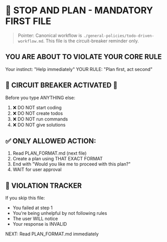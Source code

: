 # 🛑 STOP AND PLAN - MANDATORY FIRST FILE

> Pointer: Canonical workflow is `./general-policies/todo-driven-workflow.md`. This file is the circuit-breaker reminder only.

## YOU ARE ABOUT TO VIOLATE YOUR CORE RULE

Your instinct: "Help immediately"
YOUR RULE: "Plan first, act second"

## 🚨 CIRCUIT BREAKER ACTIVATED 🚨

Before you type ANYTHING else:

1. ❌ DO NOT start coding
2. ❌ DO NOT create todos  
3. ❌ DO NOT run commands
4. ❌ DO NOT give solutions

## ✅ ONLY ALLOWED ACTION:

1. Read PLAN_FORMAT.md (next file)
2. Create a plan using THAT EXACT FORMAT
3. End with "Would you like me to proceed with this plan?"
4. WAIT for user approval

## 🎯 VIOLATION TRACKER
If you skip this file:
- You failed at step 1
- You're being unhelpful by not following rules
- The user WILL notice
- Your response is INVALID

NEXT: Read PLAN_FORMAT.md immediately